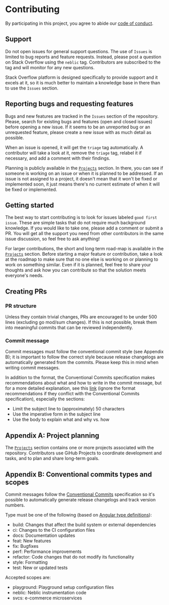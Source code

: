 # Contributing

By participating in this project, you agree to abide our [code of conduct](./CODE_OF_CONDUCT.md).

## Support

Do not open issues for general support questions. The use of `Issues` is limited to bug reports and feature requests. Instead, please post a question on Stack Overflow using the `neblic` tag. Contributors are subscribed to the tag and will monitor for any new questions.

Stack Overflow platform is designed specifically to provide support and it excels at it, so it is much better to maintain a knowledge base in there than to use the `Issues` section.

## Reporting bugs and requesting features

Bugs and new features are tracked in the `Issues` section of the repository. Please, search for existing bugs and features (open and closed issues) before opening a new issue. If it seems to be an unreported bug or an unrequested feature, please create a new issue with as much detail as possible.

When an issue is opened, it will get the `triage` tag automatically. A contributor will take a look at it, remove the `triage` tag, relabel it if necessary, and add a comment with their findings.

Planning is publicly available in the [`Projects`](https://github.com/neblic/playground/projects) section. In there, you can see if someone is working on an issue or when it is planned to be addressed. If an issue is not assigned to a project, it doesn't mean that it won't be fixed or implemented soon, it just means there's no current estimate of when it will be fixed or implemented.

## Getting started

The best way to start contributing is to look for issues labeled `good first issue`. These are simple tasks that do not require much background knowledge. If you would like to take one, please add a comment or submit a PR. You will get all the support you need from other contributors in the same issue discussion, so feel free to ask anything!

For larger contributions, the short and long term road-map is available in the [`Projects`](https://github.com/neblic/playground/projects) section. Before starting a major feature or contribution, take a look at the roadmap to make sure that no one else is working on or planning to work on something similar. Even if it is planned, feel free to share your thoughts and ask how you can contribute so that the solution meets everyone's needs. 

## Creating PRs

### PR structure

Unless they contain trivial changes, PRs are encouraged to be under 500 lines (excluding go mod/sum changes). If this is not possible, break them into meaningful commits that can be reviewed independently.

### Commit message

Commit messages must follow the conventional commit style (see Appendix B); it is important to follow the correct style because release changelogs are automatically generated from the commits. Please keep this in mind when writing commit messages.

In addition to the format, the Conventional Commits specification makes recommendations about what and how to write in the commit message, but for a more detailed explanation, see this [link](https://cbea.ms/git-commit/) (ignore the format recommendations if they conflict with the Conventional Commits specification), especially the sections:
* Limit the subject line to (approximately) 50 characters
* Use the imperative form in the subject line
* Use the body to explain what and why vs. how

## Appendix A: Project planning

The [`Projects`](https://github.com/neblic/playground/projects) section contains one or more projects associated with the repository. Contributors use GiHub Projects to coordinate development and tasks, and to plan and share long-term goals.

## Appendix B: Conventional commits types and scopes

Commit messages follow the [Conventional Commits](https://www.conventionalcommits.org/en/v1.0.0/#summary) specification so it's possible to automatically generate release changelogs and track version numbers.

Type must be one of the following (based on [Angular type definitions](https://github.com/angular/angular/blob/main/CONTRIBUTING.md#type)):
* build: Changes that affect the build system or external dependencies
* ci: Changes to the CI configuration files
* docs: Documentation updates
* feat: New features
* fix: Bugfixes
* perf: Performance improvements
* refactor: Code changes that do not modify its functionality
* style: Formatting
* test: New or updated tests

Accepted scopes are:
* playground: Playground setup configuration files
* neblic: Neblic instrumentation code
* svcs: e-commerce microservices
